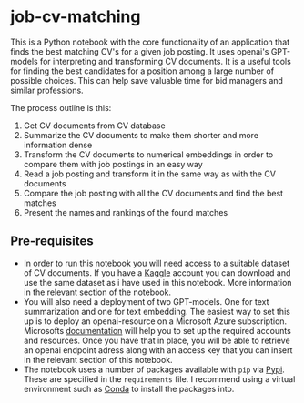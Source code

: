 # job-cv-matching
This is a Python notebook with the core functionality of an application that finds the best matching CV's for a given job posting. It uses openai's GPT-models for interpreting and transforming CV documents. It is a useful tools for finding the best candidates for a position among a large number of possible choices. This can help save valuable time for bid managers and similar professions.

The process outline is this:
1. Get CV documents from CV database
2. Summarize the CV documents to make them shorter and more information dense
3. Transform the CV documents to numerical embeddings in order to compare them with job postings in an easy way
4. Read a job posting and transform it in the same way as with the CV documents
5. Compare the job posting with all the CV documents and find the best matches
6. Present the names and rankings of the found matches

## Pre-requisites
- In order to run this notebook you will need access to a suitable dataset of CV documents. If you have a [Kaggle](https://www.kaggle.com/) account you can download and use the same dataset as i have used in this notebook. More information in the relevant section of the notebook.
- You will also need a deployment of two GPT-models. One for text summarization and one for text embedding. The easiest way to set this up is to deploy an openai-resource on a Microsoft Azure subscription. Microsofts [documentation](https://learn.microsoft.com/en-us/azure/ai-services/openai/how-to/create-resource?pivots=web-portal) will help you to set up the required accounts and resources. Once you have that in place, you will be able to retrieve an openai endpoint adress along with an access key that you can insert in the relevant section of this notebook.
- The notebook uses a number of packages available with `pip` via [Pypi](https://pypi.org/project/pip/). These are specified in the `requirements` file. I recommend using a virtual environment such as [Conda](https://docs.conda.io/en/latest/) to install the packages into.